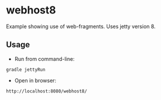 # webhost8

Example showing use of web-fragments. Uses jetty version 8.

## Usage

- Run from command-line:

```
gradle jettyRun
```

- Open in browser:

```
http://localhost:8080/webhost8/
```
